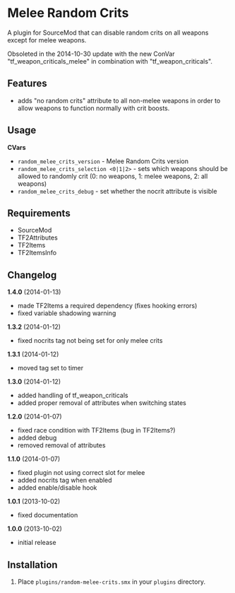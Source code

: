 Melee Random Crits
==================

A plugin for SourceMod that can disable random crits on all weapons except for melee weapons.

Obsoleted in the 2014-10-30 update with the new ConVar "tf_weapon_criticals_melee" in combination with "tf_weapon_criticals".

Features
--------

* adds "no random crits" attribute to all non-melee weapons in order to allow weapons to function normally with crit boosts.

Usage
-----

**CVars**

* `random_melee_crits_version` - Melee Random Crits version
* `random_melee_crits_selection <0|1|2>` - sets which weapons should be allowed to randomly crit (0: no weapons, 1: melee weapons, 2: all weapons)
* `random_melee_crits_debug` - set whether the nocrit attribute is visible

Requirements
------------

* SourceMod
* TF2Attributes
* TF2Items
* TF2ItemsInfo

Changelog
---------

**1.4.0** (2014-01-13)
* made TF2Items a required dependency (fixes hooking errors)
* fixed variable shadowing warning

**1.3.2** (2014-01-12)
* fixed nocrits tag not being set for only melee crits

**1.3.1** (2014-01-12)
* moved tag set to timer

**1.3.0** (2014-01-12)
* added handling of tf_weapon_criticals
* added proper removal of attributes when switching states

**1.2.0** (2014-01-07)
* fixed race condition with TF2Items (bug in TF2Items?)
* added debug
* removed removal of attributes

**1.1.0** (2014-01-07)
* fixed plugin not using correct slot for melee
* added nocrits tag when enabled
* added enable/disable hook

**1.0.1** (2013-10-02)
* fixed documentation

**1.0.0** (2013-10-02)
* initial release

Installation
------------

1. Place `plugins/random-melee-crits.smx` in your `plugins` directory.
